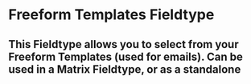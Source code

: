 # Freeform Templates Fieldtype

## This Fieldtype allows you to select from your Freeform Templates (used for emails). Can be used in a Matrix Fieldtype, or as a standalone